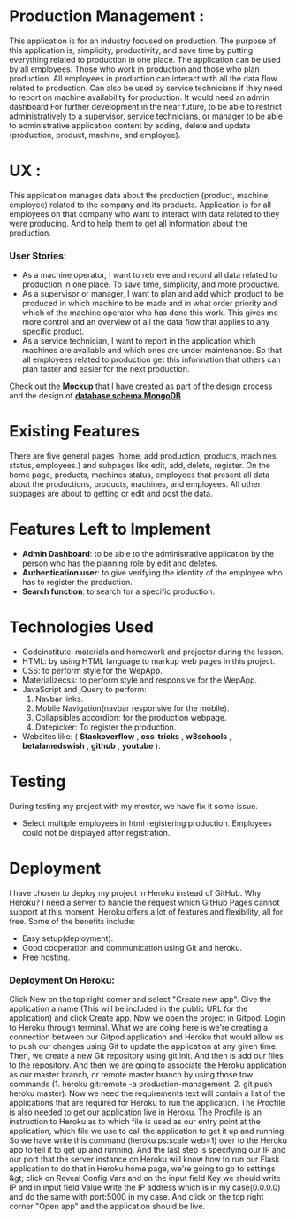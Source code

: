 # **Production Management** :
This application is for an industry focused on production. The purpose of this application is, simplicity, productivity, and save time by putting everything related to production in one place. The application can be used by all employees. Those who work in production and those who plan production. All employees in production can interact with all the data flow related to production. Can also be used by service technicians if they need to report on machine availability for production. It would need an admin dashboard For further development in the near future, to be able to restrict administratively to a supervisor, service technicians, or manager to be able to administrative application content by adding, delete and update (production, product, machine, and employee).

# **UX** :
This application manages data about the production (product, machine, employee) related to the company and its products. Application is for all employees on that company who want to interact with data related to they were producing. And to help them to get all information about the production.

### **User Stories**:

- As a machine operator, I want to retrieve and record all data related to production in one place. To save time, simplicity, and more productive.
- As a supervisor or manager, I want to plan and add which product to be produced in which machine to be made and in what order priority and which of the machine operator who has done this work. This gives me more control and an overview of all the data flow that applies to any specific product.
- As a service technician, I want to report in the application which machines are available and which ones are under maintenance. So that all employees related to production get this information that others can plan faster and easier for the next production.

Check out the **[Mockup](https://drive.google.com/file/d/1-bhSFyMNAC_GujQ776xhhiUNm53MhdTn/view?usp=sharing?target=_blank)** that I have created as part of the design process and the design of **[database schema MongoDB](https://drive.google.com/file/d/1HhRcZZc9dld6TTAjd23tcvx-GHrFv2cU/view?usp=sharing?target=_blank)**.

# **Existing Features**

There are five general pages (home, add production, products, machines status, employees.) and subpages like edit, add, delete, register. On the home page, products, machines status, employees that present all data about the productions, products, machines, and employees. All other subpages are about to getting or edit and post the data.

# Features Left to Implement

- **Admin Dashboard**: to be able to the administrative application by the person who has the planning role by edit and deletes.
- **Authentication user**: to give verifying the identity of the employee who has to register the production.
- **Search function**: to search for a specific production.

# Technologies Used

- Codeinstitute: materials and homework and projector during the lesson.
- HTML: by using HTML language to markup web pages in this project.
- CSS: to perform style for the WepApp.
- Materializecss: to perform style and responsive for the WepApp.
- JavaScript and jQuery to perform:
  1. Navbar links.
  2. Mobile Navigation(navbar responsive for the mobile).
  3. Collapsibles accordion: for the production webpage.
  4. Datepicker: To register the production.
- Websites like: ( **Stackoverflow** ,  **css-tricks** ,  **w3schools** ,  **betalamedswish** ,  **github** ,  **youtube** ).

# Testing

During testing my project with my mentor, we have fix it some issue.

- Select multiple employees in html registering production. Employees could not be displayed after registration.

# Deployment

I have chosen to deploy my project in Heroku instead of GitHub. Why Heroku? I need a server to handle the request which GitHub Pages cannot support at this moment. Heroku offers a lot of features and flexibility, all for free. Some of the benefits include:

- Easy setup(deployment).
- Good cooperation and communication using Git and heroku.
- Free hosting.

### Deployment On Heroku:

Click New on the top right corner and select &quot;Create new app&quot;. Give the application a name (This will be included in the public URL for the application) and click Create app. Now we open the project in Gitpod. Login to Heroku through terminal. What we are doing here is we&#39;re creating a connection between our Gitpod application and Heroku that would allow us to push our changes using Git to update the application at any given time. Then, we create a new Git repository using git init. And then is add our files to the repository. And then we are going to associate the Heroku application as our master branch, or remote master branch by using those tow commands (1. heroku git:remote -a production-management. 2. git push heroku master). Now we need the requirements text will contain a list of the applications that are required for Heroku to run the application. The Procfile is also needed to get our application live in Heroku. The Procfile is an instruction to Heroku as to which file is used as our entry point at the application, which file we use to call the application to get it up and running. So we have write this command (heroku ps:scale web=1) over to the Heroku app to tell it to get up and running. And the last step is specifying our IP and our port that the server instance on Heroku will know how to run our Flask application to do that in Heroku home page, we&#39;re going to go to settings \&gt; click on Reveal Config Vars and on the input field Key we should write IP and in input field Value write the IP address which is in my case(0.0.0.0) and do the same with port:5000 in my case. And click on the top right corner &quot;Open app&quot; and the application should be live.